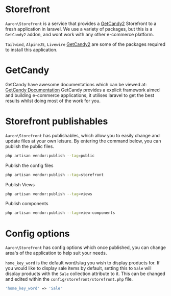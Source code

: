 # Storefront
`Aaron\Storefront` is a service that provides a [GetCandy2](https://getcandy.io/) Storefront to a fresh application in laravel.
We use a variety of packages, but this is a `GetCandy2` addon, and wont work with any other e-commerce platform.

`Tailwind`, `AlpineJS`, `Livewire` [GetCandy2](https://getcandy.io/) are some of the packages required to install this application.
# GetCandy
GetCandy have awesome documentations which can be viewed at: [GetCandy Documentation](https://docs.getcandy.io/)
GetCandy provides a explicit framework aimed and building e-commerce applications, it utilises laravel to get the best results whilst doing most of the work for you.

# Storefront publishables
`Aaron\Storefront` has publishables, which allow you to easily change and update files at your own leisure. By entering the command below, you can publish the public files.
```bash
php artisan vendor:publish --tag=public
```
Publish the config files
```bash
php artisan vendor:publish --tag=storefront
```
Publish Views
```bash
php artisan vendor:publish --tag=views
```
Publish components
```bash
php artisan vendor:publish --tag=view-components
```

# Config options
`Aaron\Storefront` has config options which once published, you can change area's of the application to help suit your needs. 

`home_key_word` is the default word/slug you wish to display products for.
If you would like to display sale items by default, setting this to `Sale` will display products with the `Sale` collection attribute to it.
This can be changed and edited within the `config/storefront/storefront.php` file.
```php
'home_key_word' => 'Sale'
```

